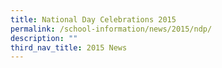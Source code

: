 ```yaml
---
title: National Day Celebrations 2015
permalink: /school-information/news/2015/ndp/
description: ""
third_nav_title: 2015 News
---
```


